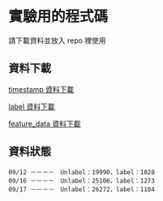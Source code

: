 # 實驗用的程式碼

請下載資料並放入 repo 裡使用

## 資料下載
[timestamp 資料下載](https://drive.google.com/drive/folders/1DuOUtbISZ0_X7G6SaYI9YPU1kRRwcfy8?usp=sharing)

[label 資料下載](https://drive.google.com/drive/folders/1e5pZRtJGnhsS8K7OC_yhiqZjbnD6Pao3?usp=sharing)

[feature_data 資料下載](https://drive.google.com/drive/folders/1NK3Xv-C3RcEJIaRtbnQ_L32wsIAoZkpL?usp=sharing)


## 資料狀態

    09/12 －－－－　Unlabel：19990，label：1028
    09/16 －－－－　Unlabel：25106，label：1273
    09/17 －－－－　Unlabel：26272，label：1104
